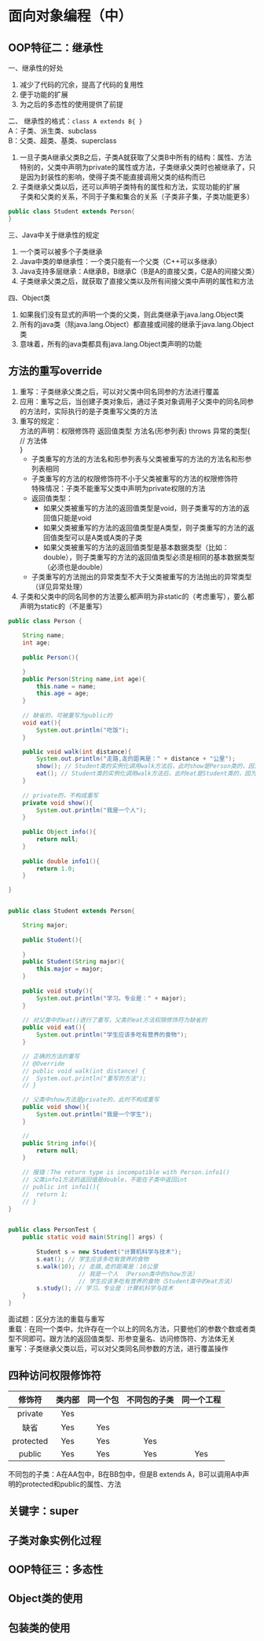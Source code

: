# 面向对象编程（中）

## OOP特征二：继承性
一、继承性的好处  
1. 减少了代码的冗余，提高了代码的复用性  
2. 便于功能的扩展  
3. 为之后的多态性的使用提供了前提  

二、 继承性的格式：`class A extends B{ }`  
A：子类、派生类、subclass  
B：父类、超类、基类、superclass  
1. 一旦子类A继承父类B之后，子类A就获取了父类B中所有的结构：属性、方法  
特别的，父类中声明为private的属性或方法，子类继承父类时也被继承了，只是因为封装性的影响，使得子类不能直接调用父类的结构而已  
2. 子类继承父类以后，还可以声明子类特有的属性和方法，实现功能的扩展  
子类和父类的关系，不同于子集和集合的关系（子类非子集，子类功能更多）  

```java
public class Student extends Person{
}
```

三、Java中关于继承性的规定  
1. 一个类可以被多个子类继承  
2. Java中类的单继承性：一个类只能有一个父类（C++可以多继承）  
3. Java支持多层继承：A继承B，B继承C（B是A的直接父类，C是A的间接父类）  
4. 子类继承父类之后，就获取了直接父类以及所有间接父类中声明的属性和方法  

四、Object类
1. 如果我们没有显式的声明一个类的父类，则此类继承于java.lang.Object类  
2. 所有的java类（除java.lang.Object）都直接或间接的继承于java.lang.Object类  
3. 意味着，所有的java类都具有java.lang.Object类声明的功能

## 方法的重写override
1. 重写：子类继承父类之后，可以对父类中同名同参的方法进行覆盖  
2. 应用：重写之后，当创建子类对象后，通过子类对象调用子父类中的同名同参的方法时，实际执行的是子类重写父类的方法  
3. 重写的规定：  
    方法的声明：权限修饰符 返回值类型 方法名(形参列表) throws 异常的类型{  
        // 方法体  
    }
    - 子类重写的方法的方法名和形参列表与父类被重写的方法的方法名和形参列表相同  
    - 子类重写的方法的权限修饰符不小于父类被重写的方法的权限修饰符  
    特殊情况：子类不能重写父类中声明为private权限的方法  
    - 返回值类型：  
        - 如果父类被重写的方法的返回值类型是void，则子类重写的方法的返回值只能是void  
        - 如果父类被重写的方法的返回值类型是A类型，则子类重写的方法的返回值类型可以是A类或A类的子类  
        - 如果父类被重写的方法的返回值类型是基本数据类型（比如：double），则子类重写的方法的返回值类型必须是相同的基本数据类型（必须也是double）
    - 子类重写的方法抛出的异常类型不大于父类被重写的方法抛出的异常类型（详见异常处理）  
4. 子类和父类中的同名同参的方法要么都声明为非static的（考虑重写），要么都声明为static的（不是重写）

```java
public class Person {
	
	String name;
	int age;
	
	public Person(){

	}
	public Person(String name,int age){
		this.name = name;
		this.age = age;
	}
	
    // 缺省的，可被重写为public的
	void eat(){
		System.out.println("吃饭");
	}

	public void walk(int distance){
		System.out.println("走路,走的距离是：" + distance + "公里");
		show(); // Student类的实例化调用walk方法后，此时show是Person类的，因为private show()不构成重写
		eat(); // Student类的实例化调用walk方法后，此时eat是Student类的，因为缺省的show()构成重写
	}
	
    // private的，不构成重写
	private void show(){
		System.out.println("我是一个人");
	}
	
	public Object info(){
		return null;
	}
	
	public double info1(){
		return 1.0;
	}

}


public class Student extends Person{

	String major;
	
	public Student(){
		
	}
	public Student(String major){
		this.major = major;
	}
	
	public void study(){
		System.out.println("学习。专业是：" + major);
	}
	
	// 对父类中的eat()进行了重写，父类的eat方法权限修饰符为缺省的
	public void eat(){
		System.out.println("学生应该多吃有营养的食物");
	}

    // 正确的方法的重写
    // @Override
    // public void walk(int distance) {
	// 	System.out.println("重写的方法");
	// }

	// 父类中show方法是private的，此时不构成重写
	public void show(){
		System.out.println("我是一个学生");
	}

	// 
	public String info(){
		return null;
	}
	
    // 报错：The return type is incompatible with Person.info1()
    // 父类info1方法的返回值是double，不能在子类中返回int
	// public int info1(){
	// 	return 1;
	// }
}


public class PersonTest {
	public static void main(String[] args) {
		
		Student s = new Student("计算机科学与技术");
		s.eat(); // 学生应该多吃有营养的食物
		s.walk(10); // 走路,走的距离是：10公里
                    // 我是一个人 （Person类中的show方法）
                    // 学生应该多吃有营养的食物（Student类中的eat方法）
		s.study(); // 学习。专业是：计算机科学与技术
	}
}
```

面试题：区分方法的重载与重写  
重载：在同一个类中，允许存在一个以上的同名方法，只要他们的参数个数或者类型不同即可。跟方法的返回值类型、形参变量名、访问修饰符、方法体无关  
重写：子类继承父类以后，可以对父类同名同参数的方法，进行覆盖操作  

## 四种访问权限修饰符
|  修饰符   | 类内部  | 同一个包 | 不同包的子类 | 同一个工程 |
| :----:   | :----: | :----:  | :----:     | :----:   |
| private  | Yes    |         |            |          |
| 缺省      | Yes    | Yes     |            |          |
| protected  | Yes  | Yes    |  Yes       |          |
| public  | Yes    | Yes     |  Yes       | Yes      |

不同包的子类：A在AA包中，B在BB包中，但是B extends A，B可以调用A中声明的protected和public的属性、方法

## 关键字：super

## 子类对象实例化过程

## OOP特征三：多态性

## Object类的使用

## 包装类的使用